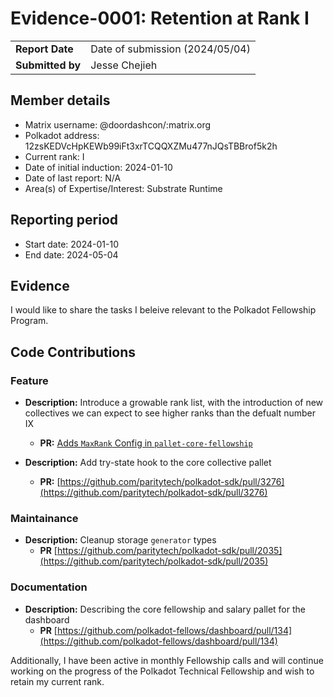 # Evidence-0001: Retention at Rank I

|                 |                                                                                             |
| --------------- | ------------------------------------------------------------------------------------------- |
| **Report Date** | Date of submission (2024/05/04)                                                             |
| **Submitted by**| Jesse Chejieh                                                                        |


## Member details

- Matrix username: @doordashcon/:matrix.org
- Polkadot address: 12zsKEDVcHpKEWb99iFt3xrTCQQXZMu477nJQsTBBrof5k2h
- Current rank: I
- Date of initial induction: 2024-01-10
- Date of last report: N/A
- Area(s) of Expertise/Interest: Substrate Runtime


## Reporting period

- Start date: 2024-01-10
- End date: 2024-05-04


## Evidence

I would like to share the tasks I beleive relevant to the Polkadot Fellowship Program.

## Code Contributions

### Feature

- **Description:** Introduce a growable rank list, with the introduction of new collectives we can expect to see higher ranks than the defualt number IX
    - **PR:** [Adds `MaxRank` Config in `pallet-core-fellowship`](https://github.com/paritytech/polkadot-sdk/pull/3393)

- **Description:** Add try-state hook to the core collective pallet
    - **PR:** [https://github.com/paritytech/polkadot-sdk/pull/3276](https://github.com/paritytech/polkadot-sdk/pull/3276)

### Maintainance

- **Description:** Cleanup storage `generator` types
    - **PR** [https://github.com/paritytech/polkadot-sdk/pull/2035](https://github.com/paritytech/polkadot-sdk/pull/2035)

### Documentation

- **Description:** Describing the core fellowship and salary pallet for the dashboard
    - **PR** [https://github.com/polkadot-fellows/dashboard/pull/134](https://github.com/polkadot-fellows/dashboard/pull/134)


Additionally, I have been active in monthly Fellowship calls and will continue working on the progress of the Polkadot Technical Fellowship and wish to retain my current rank.
